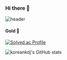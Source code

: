 ### Hi there 👋
![header](https://capsule-render.vercel.app/api?type=waving&color=auto&height=250&section=header&text=welcome!&fontSize=50)

<!--
**koreankdj/koreankdj** is a ✨ _special_ ✨ repository because its `README.md` (this file) appears on your GitHub profile.

Here are some ideas to get you started:

- 🔭 I’m currently working on ...
- 🌱 I’m currently learning ...
- 👯 I’m looking to collaborate on ...
- 🤔 I’m looking for help with ...
- 💬 Ask me about ...
- 📫 How to reach me: ...
- 😄 Pronouns: ...
- ⚡ Fun fact: ...
-->
#### Gold 🏅
[![Solved.ac Profile](http://mazassumnida.wtf/api/mini/generate_badge?boj=koreankdj)](https://solved.ac/koreankdj)


![koreankdj's GitHub stats](https://github-readme-stats.vercel.app/api?username=koreankdj&show_icons=true&theme=dracula)
